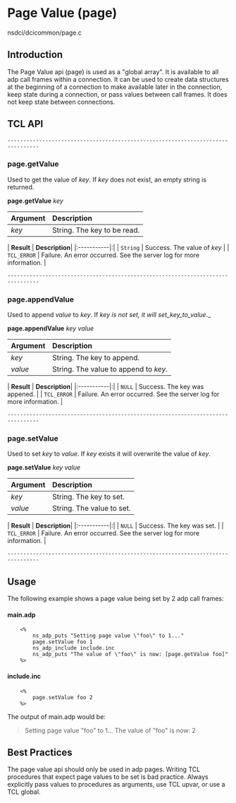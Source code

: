 # Page Value (page) #
nsdci/dcicommon/page.c

## Introduction ##
The Page Value api (page) is used as a "global array". It is available to all adp call frames within a connection. It can be used to create data structures at the beginning of a connection to make available later in the connection, keep state during a connection, or pass values between call frames.  It does not keep state between connections.

## TCL API ##
```
--------------------------------------------------------------------------------
```
### page.getValue ###
Used to get the value of _key_. If _key_ does not exist, an empty string is returned.

**page.getValue** _key_

| **Argument** | **Description** |
|:-------------|:----------------|
| _key_        | String. The key to be read. |


| **Result** | **Description**|
|:-----------|:|
| `String`   | Success. The value of _key_ |
| `TCL_ERROR` | Failure. An error occurred. See the server log for more information. |

```
--------------------------------------------------------------------------------
```

### page.appendValue ###
Used to append _value_ to _key_.  If _key is not set, it will set_key_to_value_._

**page.appendValue** _key value_

| **Argument** | **Description** |
|:-------------|:----------------|
| _key_        | String. The key to append. |
| _value_      | String. The value to append to _key_. |


| **Result** | **Description**|
|:-----------|:|
| `NULL`     | Success. The key was appened. |
| `TCL_ERROR` | Failure. An error occurred. See the server log for more information. |

```
--------------------------------------------------------------------------------
```

### page.setValue ###
Used to set _key_ to _value_. If _key_ exists it will overwrite the value of _key_.

**page.setValue** _key value_

| **Argument** | **Description** |
|:-------------|:----------------|
| _key_        | String. The key to set. |
| _value_      | String. The value to set. |

| **Result** | **Description**|
|:-----------|:|
| `NULL`     | Success. The key was set. |
| `TCL_ERROR` | Failure. An error occurred. See the server log for more information. |

```
--------------------------------------------------------------------------------
```

## Usage ##
The following example shows a page value being set by 2 adp call frames:

#### main.adp ####
```
    <%
        ns_adp_puts "Setting page value \"foo\" to 1..."
        page.setValue foo 1
        ns_adp_include include.inc
        ns_adp_puts "The value of \"foo\" is now: [page.getValue foo]"
    %>
```
#### include.inc ####
```
    <%
        page.setValue foo 2
    %>
```

The output of main.adp would be:

> Setting page value "foo" to 1...
> The value of "foo" is now: 2

## Best Practices ##
The page value api should only be used in adp pages.  Writing TCL procedures that expect page values to be set is bad practice. Always explicitly pass values to procedures as arguments, use TCL upvar, or use a TCL global.